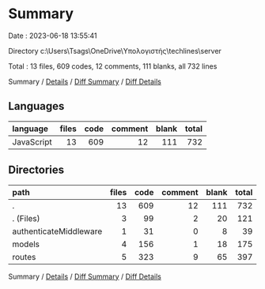# Summary

Date : 2023-06-18 13:55:41

Directory c:\\Users\\Tsags\\OneDrive\\Υπολογιστής\\techlines\\server

Total : 13 files,  609 codes, 12 comments, 111 blanks, all 732 lines

Summary / [Details](details.md) / [Diff Summary](diff.md) / [Diff Details](diff-details.md)

## Languages
| language | files | code | comment | blank | total |
| :--- | ---: | ---: | ---: | ---: | ---: |
| JavaScript | 13 | 609 | 12 | 111 | 732 |

## Directories
| path | files | code | comment | blank | total |
| :--- | ---: | ---: | ---: | ---: | ---: |
| . | 13 | 609 | 12 | 111 | 732 |
| . (Files) | 3 | 99 | 2 | 20 | 121 |
| authenticateMiddleware | 1 | 31 | 0 | 8 | 39 |
| models | 4 | 156 | 1 | 18 | 175 |
| routes | 5 | 323 | 9 | 65 | 397 |

Summary / [Details](details.md) / [Diff Summary](diff.md) / [Diff Details](diff-details.md)